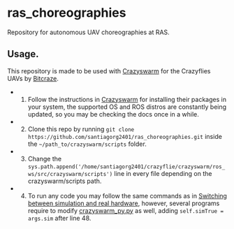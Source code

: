 # ras_choreographies
Repository for autonomous UAV choreographies at RAS.

## Usage.
This repository is made to be used with [Crazyswarm](https://github.com/USC-ACTLab/crazyswarm) for the Crazyflies UAVs by [Bitcraze](https://github.com/bitcraze).

- 1. Follow the instructions in [Crazyswarm](https://github.com/USC-ACTLab/crazyswarm) for installing their packages in your system, the supported OS and ROS distros are constantly being updated, so you may be checking the docs once in a while.
- 2. Clone this repo by running ```git clone https://github.com/santiagorg2401/ras_choreographies.git``` inside the ```~/path_to/crazyswarm/scripts``` folder.
- 3. Change the ```sys.path.append('/home/santiagorg2401/crazyflie/crazyswarm/ros_ws/src/crazyswarm/scripts')``` line in every file depending on the crazyswarm/scripts path.
- 4. To run any code you may follow the same commands as in [Switching between simulation and real hardware](https://crazyswarm.readthedocs.io/en/latest/api.html#switching-between-simulation-and-real-hardware), however, several programs require to modify [crazyswarm_py.py](https://github.com/USC-ACTLab/crazyswarm/blob/4d6ca47b085227fbc893479894001d1c7ceab5cc/ros_ws/src/crazyswarm/scripts/pycrazyswarm/crazyswarm_py.py#L48) as well, adding ```self.simTrue = args.sim``` after line 48.
